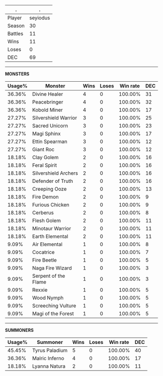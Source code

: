 .|.
|-|-
Player|seyiodus
Season|30
Battles|11
Wins|11
Loses|0
DEC|69

---
**MONSTERS**

Usage%|Monster|Wins|Loses|Win rate|DEC|
-|-|-|-|-|-|
36.36%|Divine Healer|4|0|100.00%|31|
36.36%|Peacebringer|4|0|100.00%|32|
36.36%|Kobold Miner|4|0|100.00%|17|
27.27%|Silvershield Warrior|3|0|100.00%|25|
27.27%|Sacred Unicorn|3|0|100.00%|23|
27.27%|Magi Sphinx|3|0|100.00%|17|
27.27%|Ettin Spearman|3|0|100.00%|12|
27.27%|Giant Roc|3|0|100.00%|12|
18.18%|Clay Golem|2|0|100.00%|16|
18.18%|Feral Spirit|2|0|100.00%|16|
18.18%|Silvershield Archers|2|0|100.00%|16|
18.18%|Defender of Truth|2|0|100.00%|16|
18.18%|Creeping Ooze|2|0|100.00%|13|
18.18%|Fire Demon|2|0|100.00%|9|
18.18%|Furious Chicken|2|0|100.00%|9|
18.18%|Cerberus|2|0|100.00%|8|
18.18%|Flesh Golem|2|0|100.00%|11|
18.18%|Minotaur Warrior|2|0|100.00%|11|
18.18%|Earth Elemental|2|0|100.00%|11|
9.09%|Air Elemental|1|0|100.00%|8|
9.09%|Cocatrice|1|0|100.00%|7|
9.09%|Fire Beetle|1|0|100.00%|5|
9.09%|Naga Fire Wizard|1|0|100.00%|3|
9.09%|Serpent of the Flame|1|0|100.00%|3|
9.09%|Rexxie|1|0|100.00%|5|
9.09%|Wood Nymph|1|0|100.00%|5|
9.09%|Screeching Vulture|1|0|100.00%|5|
9.09%|Magi of the Forest|1|0|100.00%|5|

---
**SUMMONERS**

Usage%|Summoner|Wins|Loses|Win rate|DEC|
-|-|-|-|-|-|
45.45%|Tyrus Paladium|5|0|100.00%|40|
36.36%|Malric Inferno|4|0|100.00%|17|
18.18%|Lyanna Natura|2|0|100.00%|11|
